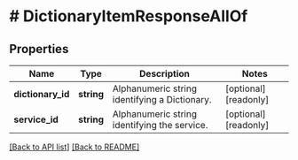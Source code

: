 # # DictionaryItemResponseAllOf

## Properties

Name | Type | Description | Notes
------------ | ------------- | ------------- | -------------
**dictionary_id** | **string** | Alphanumeric string identifying a Dictionary. | [optional] [readonly]
**service_id** | **string** | Alphanumeric string identifying the service. | [optional] [readonly]

[[Back to API list]](../../README.md#endpoints) [[Back to README]](../../README.md)
